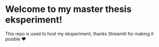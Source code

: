# Welcome to my master thesis eksperiment!

This repo is used to host my eksperiment, thanks Streamlit for making it posible :heart:


